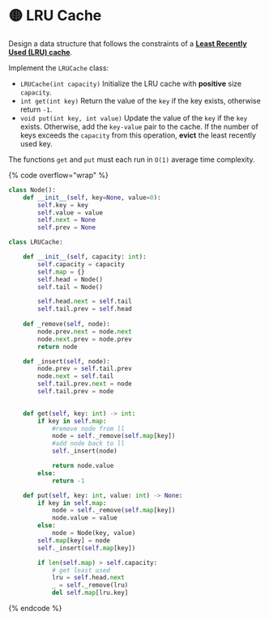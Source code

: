 # 🟡 LRU Cache

Design a data structure that follows the constraints of a [**Least Recently Used (LRU) cache**](https://en.wikipedia.org/wiki/Cache\_replacement\_policies#LRU).

Implement the `LRUCache` class:

* `LRUCache(int capacity)` Initialize the LRU cache with **positive** size `capacity`.
* `int get(int key)` Return the value of the `key` if the key exists, otherwise return `-1`.
* `void put(int key, int value)` Update the value of the `key` if the `key` exists. Otherwise, add the `key-value` pair to the cache. If the number of keys exceeds the `capacity` from this operation, **evict** the least recently used key.

The functions `get` and `put` must each run in `O(1)` average time complexity.

{% code overflow="wrap" %}
```python
class Node():
    def __init__(self, key=None, value=0):
        self.key = key
        self.value = value
        self.next = None
        self.prev = None

class LRUCache:

    def __init__(self, capacity: int):
        self.capacity = capacity
        self.map = {}
        self.head = Node()
        self.tail = Node()

        self.head.next = self.tail
        self.tail.prev = self.head
    
    def _remove(self, node):
        node.prev.next = node.next
        node.next.prev = node.prev
        return node

    def _insert(self, node):
        node.prev = self.tail.prev 
        node.next = self.tail 
        self.tail.prev.next = node
        self.tail.prev = node
        

    def get(self, key: int) -> int:
        if key in self.map:
            #remove node from ll
            node = self._remove(self.map[key])
            #add node back to ll
            self._insert(node)

            return node.value
        else:
            return -1

    def put(self, key: int, value: int) -> None:
        if key in self.map:
            node = self._remove(self.map[key])
            node.value = value
        else:
            node = Node(key, value)
        self.map[key] = node
        self._insert(self.map[key]) 

        if len(self.map) > self.capacity:
            # get least used 
            lru = self.head.next
            _ = self._remove(lru)
            del self.map[lru.key]

```
{% endcode %}
